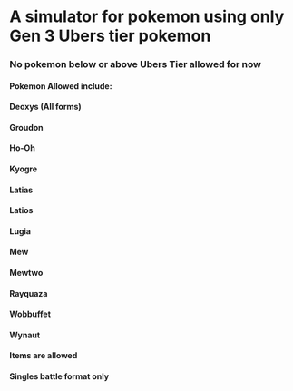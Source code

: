 # A simulator for pokemon using only Gen 3 Ubers tier pokemon
### No pokemon below or above Ubers Tier allowed for now

#### Pokemon Allowed include:
   #### Deoxys (All forms)
   #### Groudon
   #### Ho-Oh
   #### Kyogre
   #### Latias
   #### Latios
   #### Lugia
   #### Mew
   #### Mewtwo
   #### Rayquaza
   #### Wobbuffet
   #### Wynaut

#### Items are allowed

#### Singles battle format only
